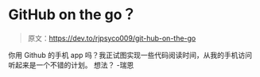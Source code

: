 # GitHub on the go？

> 原文：<https://dev.to/rjpsyco009/git-hub-on-the-go>

你用 Github 的手机 app 吗？我正试图实现一些代码阅读时间，从我的手机访问听起来是一个不错的计划。
想法？
-瑞恩